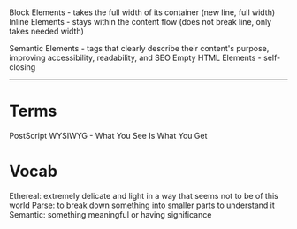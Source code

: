 #
Block Elements  - takes the full width of its container (new line, full width)
Inline Elements - stays within the content flow (does not break line, only takes needed width)

Semantic Elements - tags that clearly describe their content's purpose, improving accessibility, readability, and SEO
Empty HTML Elements - self-closing <br> <hr>

# Terms
PostScript
WYSIWYG - What You See Is What You Get

# Vocab
Ethereal: extremely delicate and light in a way that seems not to be of this world
Parse: to break down something into smaller parts to understand it
Semantic: something meaningful or having significance
